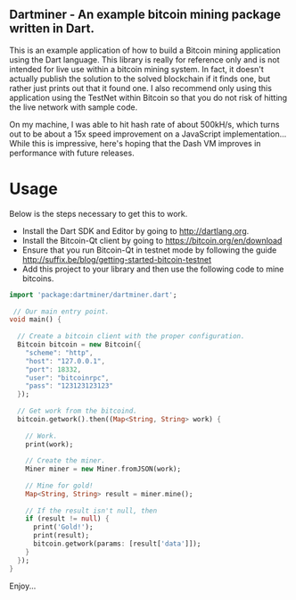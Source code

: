 Dartminer - An example bitcoin mining package written in Dart.
-----------------------------------------------------------------
This is an example application of how to build a Bitcoin mining application
using the Dart language.  This library is really for reference only and is
not intended for live use within a bitcoin mining system.  In fact, it doesn't
actually publish the solution to the solved blockchain if it finds one, but 
rather just prints out that it found one.  I also recommend only using this
application using the TestNet within Bitcoin so that you do not risk of 
hitting the live network with sample code.

On my machine, I was able to hit hash rate of about 500kH/s, which turns out
to be about a 15x speed improvement on a JavaScript implementation... While
this is impressive, here's hoping that the Dash VM improves in performance with
future releases.

Usage
===========
Below is the steps necessary to get this to work.

 - Install the Dart SDK and Editor by going to http://dartlang.org.
 - Install the Bitcoin-Qt client by going to https://bitcoin.org/en/download
 - Ensure that you run Bitcoin-Qt in testnet mode by following the guide http://suffix.be/blog/getting-started-bitcoin-testnet
 - Add this project to your library and then use the following code to mine bitcoins.
 
```dart
import 'package:dartminer/dartminer.dart';
 
 // Our main entry point.
void main() {  
  
  // Create a bitcoin client with the proper configuration.  
  Bitcoin bitcoin = new Bitcoin({
    "scheme": "http",
    "host": "127.0.0.1",
    "port": 18332,
    "user": "bitcoinrpc",
    "pass": "123123123123"
  });
  
  // Get work from the bitcoind.
  bitcoin.getwork().then((Map<String, String> work) {
    
    // Work.
    print(work);
    
    // Create the miner.
    Miner miner = new Miner.fromJSON(work);
    
    // Mine for gold!
    Map<String, String> result = miner.mine();
    
    // If the result isn't null, then
    if (result != null) {
      print('Gold!');
      print(result);
      bitcoin.getwork(params: [result['data']]);
    }
  });
}
```
 
 Enjoy...
